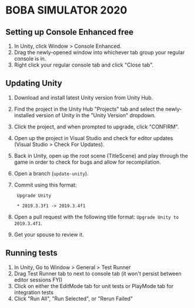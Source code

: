 # BOBA SIMULATOR 2020

## Setting up Console Enhanced free
1. In Unity, click Window > Console Enhanced.
1. Drag the newly-opened window into whichever tab group your regular console is in.
1. Right click your regular console tab and click "Close tab".

## Updating Unity
1. Download and install latest Unity version from Unity Hub.
1. Find the project in the Unity Hub "Projects" tab and select the newly-installed version of Unity in the "Unity Version" dropdown.
1. Click the project, and when prompted to upgrade, click "CONFIRM".
1. Open up the project in Visual Studio and check for editor updates (Visual Studio > Check For Updates).
1. Back in Unity, open up the root scene (TitleScene) and play through the game in order to check for bugs and allow for recompilation.
1. Open a branch (`update-unity`).
1. Commit using this format:

        Upgrade Unity

        * 2019.3.3f1 -> 2019.3.4f1
1. Open a pull request with the following title format: `Upgrade Unity to 2019.3.4f1`.
1. Get your spouse to review it.

## Running tests
1. In Unity, Go to Window > General > Test Runner
1. Drag Test Runner tab to next to console tab (it won't persist between editor sessions FYI)
1. Click on either the EditMode tab for unit tests or PlayMode tab for integration tests
1. Click "Run All", "Run Selected", or "Rerun Failed"
